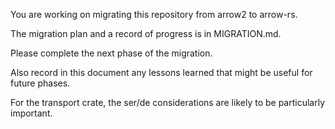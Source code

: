You are working on migrating this repository from arrow2 to arrow-rs.

The migration plan and a record of progress is in MIGRATION.md. 

Please complete the next phase of the migration.

Also record in this document any lessons learned that might be useful for
future phases.

For the transport crate, the ser/de considerations are likely to 
be particularly important.
